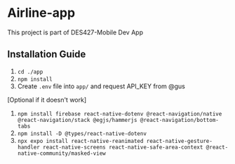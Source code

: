 # Airline-app
This project is part of DES427-Mobile Dev App 

## Installation Guide
1. `cd ./app`
2. `npm install`
3. Create `.env` file into `app/` and request API_KEY from @gus

[Optional if it doesn't work]
1. `npm install firebase react-native-dotenv @react-navigation/native @react-navigation/stack @egjs/hammerjs @react-navigation/bottom-tabs`
2. `npm install -D @types/react-native-dotenv`
3. `npx expo install react-native-reanimated react-native-gesture-handler react-native-screens react-native-safe-area-context @react-native-community/masked-view`

